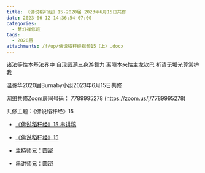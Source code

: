 ```yaml
---
title: 《佛说稻秆经》15-2020届 2023年6月15日共修
date: 2023-06-12 14:36:54-07:00
categories:
  - 慧灯禅修班
tags:
  - 2020届
attachments: /f/up/佛说稻秆经视频15（上）.docx
---
```

诸法等性本基法界中 自现圆满三身游舞力
离障本来怙主龙钦巴 祈请无垢光尊常护我

温哥华2020届Burnaby小组2023年6月15日共修

网络共修Zoom房间号码： 7789995278 (<https://zoom.us/j/7789995278>)

共修主题：《佛说稻秆经》15
* [《佛说稻秆经》15 串讲稿](/f/up/佛说稻秆经视频15（上）.docx)
* [《佛说稻秆经》15](https://www.fohuifayu.com/index.php/huideng-jiangtang/jingdian-jiedu/foshuo-daoganjing/2515-p17086)

* 主持师兄：圆密
* 串讲师兄：圆密